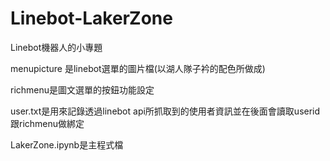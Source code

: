 # Linebot-LakerZone
Linebot機器人的小專題

menupicture 是linebot選單的圖片檔(以湖人隊子衿的配色所做成)

richmenu是圖文選單的按鈕功能設定

user.txt是用來記錄透過linebot api所抓取到的使用者資訊並在後面會讀取userid跟richmenu做綁定

LakerZone.ipynb是主程式檔



